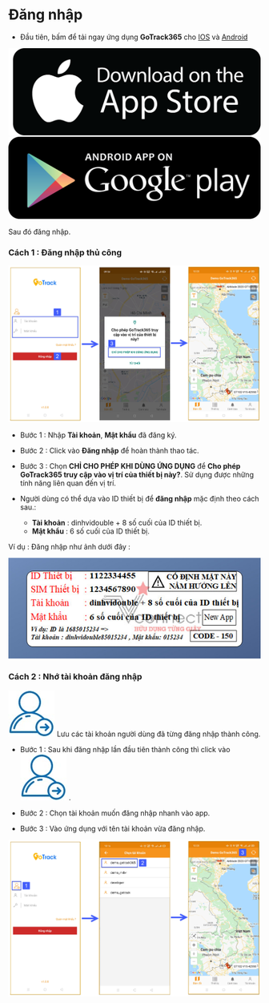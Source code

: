 # Đăng nhập

* Đầu tiên, bấm để tải ngay ứng dụng **GoTrack365** cho <a href="https://apple.co/3sugMZi" target="_blank">IOS</a> và <a href="https://bit.ly/3gl5Bjb" target="_blank">Android </a>


<span class="icon-left1 ">[<img src="/docs/assets/images/web-interface/app-gotrack365/images.png">](https://apple.co/3sugMZi)
<span class="icon-left2">[<img src="/docs/assets/images/web-interface/app-gotrack365/google-play-download-android-app.png" >](https://bit.ly/3gl5Bjb) 



Sau đó đăng nhập. 

### Cách 1 : Đăng nhập thủ công

<span style="display:block;text-align:center" >![Interface Web](/docs/assets/images/web-interface/app-gotrack365/login.jpg)

* Bước 1 : Nhập **Tài khoản**, **Mật khẩu** đã đăng ký.

* Bước 2 : Click vào **Đăng nhập** để hoàn thành thao tác. 

* Bước 3 : Chọn **CHỈ CHO PHÉP KHI DÙNG ỨNG DỤNG** để **Cho phép GoTrack365 truy cập vào vị trí của thiết bị này?**. Sử dụng được những tính năng liên quan đến vị trí.


* Người dùng có thể dựa vào ID thiết bị để **đăng nhập** mặc định theo cách sau.:

    * **Tài khoản** : dinhvidouble + 8 số cuối của ID thiết bị.
    * **Mật khẩu**  : 6 số cuối của ID thiết bị.

Ví dụ : Đăng nhập như ảnh dưới đây :

<span style="display:block;text-align:center">![Interface Web](/docs/assets/images/web-interface/app-gotrack365/qr-code-1.jpg) 



### Cách 2 : Nhớ tài khoản đăng nhập

<span class="icon-left3">![Ok](/docs/assets/images/web-interface/app-gotrack365/move-user-login.jpg) Lưu các tài khoản người dùng đã từng đăng nhập thành công.

* Bước 1 : Sau khi đăng nhập lần đầu tiên thành công thì click vào <span class="icon-left3">![Ok](/docs/assets/images/web-interface/app-gotrack365/move-user-login.jpg) .

* Bước 2 : Chọn tài khoản muốn đăng nhập nhanh vào app.

* Bước 3 : Vào ứng dụng với tên tài khoản vừa đăng nhập.

<span style="display:block;text-align:center">![Interface Web](/docs/assets/images/web-interface/app-gotrack365/save-account-login-365.jpg) 

